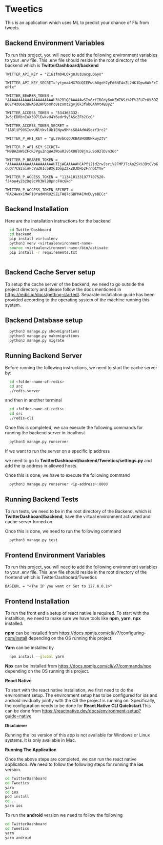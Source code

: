 
# Tweetics

This is an application which uses ML to predict your chance of Flu from tweets.




## Backend Environment Variables

To run this project, you will need to add the following environment variables to your .env file. This .env file should reside in the root directory of the backend which is **TwitterDashboard/backend**

`TWITTER_API_KEY = "Z1G1fmD4L0xgOJU1UacgLQGyo"`

`TWITTER_API_KEY_SECRET="ytyna4MX7OUQIEPwLhUgeh7yFd6NE4xZL2dK1Dpw6AkFcIoPlx"`

`TWITTER_BEARER_TOKEN = "AAAAAAAAAAAAAAAAAAAAAH3%2BlQEAAAAAwSIv6rfIBGdy6oWZWZNSi%2F%2FU7rU%3DZBOEY4zU6e3BwA682HPQomPc0szomtZgvjOk3fobOAhVt4BDyZ"`

`TWITTER_ACCESS_TOKEN = "534363332-Jw5jEDRbnIuX3O7lEwkvU4Y6edr9y5AScZFb2CcG"`

`TWITTER_ACCESS_TOKEN_SECRET = "1A8liP90SIuwUNltkvlUb1ENyw9hhsS84AdW4SozY3rc2"`

`TWITTER_P_API_KEY = "gL79vbCqOUKBA8HQOUNkuyZtV"`

`TWITTER_P_API_KEY_SECRET= "M9BAZmWSzFcRJVguZnqWAZWouRIv6XU8lO8jmiuSo92lDvn36d"`

`TWITTER_P_BEARER_TOKEN = "AAAAAAAAAAAAAAAAAAAAAHTIjAEAAAAAHCAPfj2Id2rwJsri%2FMPJTcAo2Sk%3DtCVpGcuO77C8zainFcVuZ01c6BX6IDopZ2kZDJDH52FrnGCYVw"`

`TWITTER_P_ACCESS_TOKEN = "1134101331977707520-fJ4oo4y2bzDq9cVh3WlB8pncFHcGkd"`

`TWITTER_P_ACCESS_TOKEN_SECRET = "RA24waxEMAFI0YadKMRO25ZLTWQ7cGBPM4EMxEUysBECc"`
## Backend Installation

Here are the installation instructions for the backend

```bash
  cd TwitterDashboard
  cd backend
  pip install virtualenv
  python3 venv <virtualenvironment-name>
  source <virtualenvironment-name>/bin/activate
  pip install -r requirements.txt
  
```
## Backend Cache Server setup
To setup the cache server of the backend, we need to go outside the project directory and please follow the docs mentioned in https://redis.io/docs/getting-started/. Separate installation guide has been provided according to the operating system of the machine running this system. 


## Backend Database setup
```bash
  python3 manage.py showmigrations
  python3 manage.py makemigrations
  python3 manage.py migrate
```

## Running Backend Server
Before running the following instructions, we need to start the cache server
by:
```bash
  cd <folder-name-of-redis>
  cd src
  ./redis-server
```
and then in another terminal
```bash
  cd <folder-name-of-redis>
  cd src
  ./redis-cli
```
Once this is completed, we can execute the following commands for running the backend server in localhost
```bash
  python3 manage.py runserver
```

If we want to run the server on a specific ip address

we need to go to **TwitterDashboard/backend/Tweetics/settings.py** and add the ip address in allowed hosts.

Once this is done, we have to execute the following command

```bash
  python3 manage.py runserver <ip-address>:8000
```


## Running Backend Tests

To run tests, we need to be in the root directory of the Backend, which is
**TwitterDashboard/backend**, have the virtual environment activated and cache server turned on.

Once this is done, we need to run the following command
```bash
  python3 manage.py test
```


## Frontend Environment Variables
To run this project, you will need to add the following environment variables to your .env file. This .env file should reside in the root directory of the frontend which is TwitterDashboard/Tweetics

`BASEURL = "<The IP you want or Set to 127.0.0.1>"`
## Frontend Installation
To run the front end a setup of react native is required. To start with the installtion, we need to make sure we have tools like **npm**, **yarn**, **npx** installed.
 
 **npm** can be installed from https://docs.npmjs.com/cli/v7/configuring-npm/install depending on the OS running this project.

 **Yarn** can be installed by
 ```bash
   npm install --global yarn
  ```
 **Npx** can be installed from https://docs.npmjs.com/cli/v7/commands/npx depending on the OS running this project.

 **React Native**

 To start with the react native installation, we first need to do the environment setup. The environment setup has to be configured for ios and android invidually jointly with the OS the project is running on. Specifically, the configuration needs to be done for **React Native CLI Quickstart**.This can be done from https://reactnative.dev/docs/environment-setup?guide=native

 **Disclaimer**

 Running the ios version of this app is not available for Windows or Linux systems. It is only available in Mac.

**Running The Application**

Once the above steps are completed, we can run the react native application. We need to follow the following steps for running the **ios** version.

```bash
cd TwitterDashboard
cd Tweetics
yarn
cd ios
pod install
cd ..
yarn ios
```

To run the **android** version we need to follow the following

```bash
cd TwitterDashboard
cd Tweetics
yarn
yarn android
```

